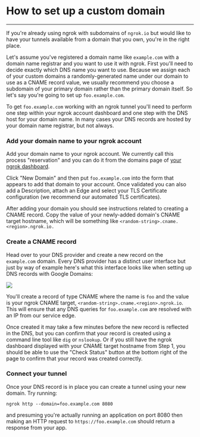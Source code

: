 
# How to set up a custom domain
-----------------------------

If you're already using ngrok with subdomains of `ngrok.io` but would like to have your tunnels available from a domain that you own, you're in the right place.

Let's assume you've registered a domain name like `example.com` with a domain name registrar and you want to use it with ngrok. First you'll need to decide exactly which DNS name you want to use. Because we assign each of your custom domains a randomly-generated name under our domain to use as a CNAME record value, we usually recommend you choose a subdomain of your primary domain rather than the primary domain itself. So let's say you're going to set up `foo.example.com`.

To get `foo.example.com` working with an ngrok tunnel you'll need to perform one step within your ngrok account dashboard and one step with the DNS host for your domain name. In many cases your DNS records are hosted by your domain name registrar, but not always.

### Add your domain name to your ngrok account

Add your domain name to your ngrok account. We currently call this process "reservation" and you can do it from the domains page of [your ngrok dashboard](https://dashboard.ngrok.com/cloud-edge/domains).

Click "New Domain" and then put `foo.example.com` into the form that appears to add that domain to your account. Once validated you can also add a Description, attach an Edge and select your TLS Certificate configuration (we recommend our automated TLS certificates).

After adding your domain you should see instructions related to creating a CNAME record. Copy the value of your newly-added domain's CNAME target hostname, which will be something like `<random-string>.cname.<region>.ngrok.io.`

### Create a CNAME record

Head over to your DNS provider and create a new record on the `example.com` domain. Every DNS provider has a distinct user interface but just by way of example here's what this interface looks like when setting up DNS records with Google Domains:

![](https://ngrok.com/static/img/customdomain-img1.png)

You'll create a record of type CNAME where the name is `foo` and the value is your ngrok CNAME target, `<random-string>.cname.<region>.ngrok.io`. This will ensure that any DNS queries for `foo.example.com` are resolved with an IP from our service edge.

Once created it may take a few minutes before the new record is reflected in the DNS, but you can confirm that your record is created using a command line tool like `dig` or `nslookup`. Or if you still have the ngrok dashboard displayed with your CNAME target hostname from Step 1, you should be able to use the "Check Status" button at the bottom right of the page to confirm that your record was created correctly.

### Connect your tunnel

Once your DNS record is in place you can create a tunnel using your new domain. Try running:

`ngrok http --domain=foo.example.com 8080`

and presuming you're actually running an application on port 8080 then making an HTTP request to `https://foo.example.com` should return a response from your app.
